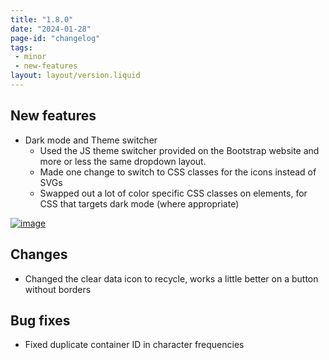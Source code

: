 ```yaml
---
title: "1.8.0"
date: "2024-01-28"
page-id: "changelog"
tags: 
 - minor
 - new-features
layout: layout/version.liquid
---
```

## New features
- Dark mode and Theme switcher 
  - Used the JS theme switcher provided on the Bootstrap website and more or less the same dropdown layout.
  - Made one change to switch to CSS classes for the icons instead of SVGs
  - Swapped out a lot of color specific CSS classes on elements, for CSS that targets dark mode (where appropriate)  

[![image](https://github.com/stickerboy/convrtrjs/assets/1421538/7fce66d3-ebbe-4b8a-803b-7965ec334f46)](https://github.com/stickerboy/convrtrjs/assets/1421538/7fce66d3-ebbe-4b8a-803b-7965ec334f46)  

## Changes
- Changed the clear data icon to recycle, works a little better on a button without borders

## Bug fixes
- Fixed duplicate container ID in character frequencies